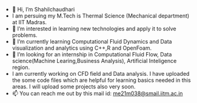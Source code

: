 - 👋 Hi, I’m Shahilchaudhari
- I am persuing my M.Tech is Thermal Science (Mechanical department) at IIT Madras.
- 👀 I’m interested in learning new technologies and apply it to solve problems. 
- 🌱 I’m currently learning Computational Fluid Dynamics and Data visualization and analytics using C++,R and OpenFoam.
- 💞️ I’m looking for an internship in Computational Fluid Flow, Data science(Machine Learing,Business Analysis), Artificial Inteligence region.
- I am currently working on CFD field and Data analysis. I have uploaded the some code files which are helpful for learning basics needed in this areas. I will upload some projects also very soon.
- 📫 You can reach me out by this mail id: me21m038@smail.iitm.ac.in
